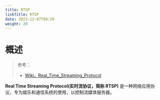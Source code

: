 ```yaml
---
title: RTSP
linkTitle: RTSP
date: 2023-12-07T09:29
weight: 20
---
```


# 概述

> 参考：
> 
> - [Wiki，Real_Time_Streaming_Protocol](https://en.wikipedia.org/wiki/Real_Time_Streaming_Protocol)

**Real Time Streaming Protocol(实时流协议，简称 RTSP)** 是一种网络应用协议，专为娱乐和通信系统的使用，以控制流媒体服务器。
